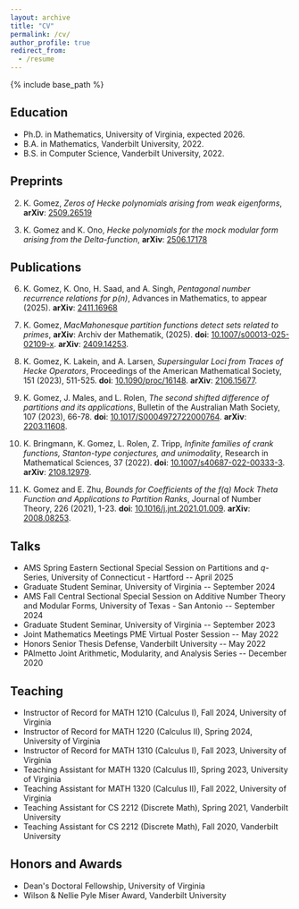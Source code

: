 ```yaml
---
layout: archive
title: "CV"
permalink: /cv/
author_profile: true
redirect_from:
  - /resume
---
```


{% include base_path %}

## Education

- Ph.D. in Mathematics, University of Virginia, expected 2026.
- B.A. in Mathematics, Vanderbilt University, 2022.
- B.S. in Computer Science, Vanderbilt University, 2022.

## Preprints

2. K. Gomez, *Zeros of Hecke polynomials arising from weak eigenforms*, **arXiv**: [2509.26519](https://arxiv.org/abs/2509.26519)

1. K. Gomez and K. Ono, *Hecke polynomials for the mock modular form arising from the Delta-function*, **arXiv**: [2506.17178](https://arxiv.org/abs/2506.17178)


## Publications

6. K. Gomez, K. Ono, H. Saad, and A. Singh, *Pentagonal number recurrence relations for p(n)*, Advances in Mathematics, to appear (2025). **arXiv**: [2411.16968](https://arxiv.org/abs/2411.16968)

5. K. Gomez, *MacMahonesque partition functions detect sets related to primes*, **arXiv**: Archiv der Mathematik, (2025). **doi**: [10.1007/s00013-025-02109-x](https://doi.org/10.1007/s00013-025-02109-x). **arXiv**: [2409.14253](https://arxiv.org/abs/2409.14253).

4. K. Gomez, K. Lakein, and A. Larsen, *Supersingular Loci from Traces of Hecke Operators*, Proceedings of the American Mathematical Society, 151 (2023), 511-525. **doi**: [10.1090/proc/16148](https://doi.org/10.1090/proc/16148). **arXiv**: [2106.15677](https://arxiv.org/abs/2106.15677).

3. K. Gomez, J. Males, and L. Rolen, *The second shifted difference of partitions and its applications*, Bulletin of the Australian Math Society, 107 (2023), 66-78. **doi**: [10.1017/S0004972722000764](https://doi.org/10.1017/S0004972722000764). **arXiv**: [2203.11608](https://arxiv.org/abs/2203.11608).

2. K. Bringmann, K. Gomez, L. Rolen, Z. Tripp, *Infinite families of crank functions, Stanton-type conjectures, and unimodality*, Research in Mathematical Sciences, 37 (2022). **doi**: [10.1007/s40687-022-00333-3](https://doi.org/10.1007/s40687-022-00333-3). **arXiv**: [2108.12979](https://arxiv.org/abs/2108.12979).

1. K. Gomez and E. Zhu, *Bounds for Coefficients of the f(q) Mock Theta Function and Applications to Partition Ranks*, Journal of Number Theory, 226 (2021), 1-23. **doi**: [10.1016/j.jnt.2021.01.009](https://doi.org/10.1016/j.jnt.2021.01.009). **arXiv**: [2008.08253](https://arxiv.org/abs/2008.08253).

## Talks

- AMS Spring Eastern Sectional Special Session on Partitions and $q$-Series, University of Connecticut - Hartford -- April 2025
- Graduate Student Seminar, University of Virginia -- September 2024
- AMS Fall Central Sectional Special Session on Additive Number Theory and Modular Forms, University of Texas - San Antonio -- September 2024
- Graduate Student Seminar, University of Virginia -- September 2023
- Joint Mathematics Meetings PME Virtual Poster Session -- May 2022
- Honors Senior Thesis Defense, Vanderbilt University -- May 2022
- PAlmetto Joint Arithmetic, Modularity, and Analysis Series -- December 2020

## Teaching

- Instructor of Record for MATH 1210 (Calculus I), Fall 2024, University of Virginia
- Instructor of Record for MATH 1220 (Calculus II), Spring 2024, University of Virginia
- Instructor of Record for MATH 1310 (Calculus I), Fall 2023, University of Virginia
- Teaching Assistant for MATH 1320 (Calculus II), Spring 2023, University of Virginia
- Teaching Assistant for MATH 1320 (Calculus II), Fall 2022, University of Virginia
- Teaching Assistant for CS 2212 (Discrete Math), Spring 2021, Vanderbilt University
- Teaching Assistant for CS 2212 (Discrete Math), Fall 2020, Vanderbilt University
  
## Honors and Awards

- Dean's Doctoral Fellowship, University of Virginia
- Wilson & Nellie Pyle Miser Award, Vanderbilt University
